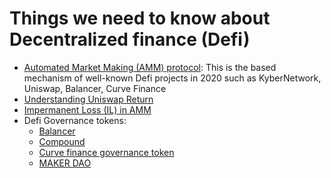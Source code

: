 # Things we need to know about **Decentralized finance (Defi)**
- [Automated Market Making (AMM) protocol](https://cipher.substack.com/p/an-introduction-to-automated-market): This is the based mechanism of well-known Defi projects in 2020 such as KyberNetwork, Uniswap, Balancer, Curve Finance
- [Understanding Uniswap Return](https://medium.com/@pintail/understanding-uniswap-returns-cc593f3499ef)
- [Impermanent Loss (IL) in AMM](https://blog.bancor.network/beginners-guide-to-getting-rekt-by-impermanent-loss-7c9510cb2f22)
- Defi Governance tokens:
  - [Balancer](https://blockgeeks.com/guides/balancer/)
  - [Compound](https://blockgeeks.com/guides/what-is-comp/)
  - [Curve finance governance token](https://blockgeeks.com/guides/curve-finance/)
  - [MAKER DAO](https://blockgeeks.com/guides/intro-to-makerdao-stablecoins-part-1/)

